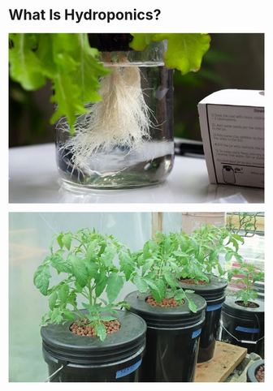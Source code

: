 # What Is Hydroponics?


![alt text](https://github.com/Tungdil-main-dor/IGROWTECH/blob/master/images/root_water.jpg "image root in water ")

![alt text](https://github.com/Tungdil-main-dor/IGROWTECH/blob/master/images/tomatoes_hydroponic.jpg "images tomatoes in hydroponic")

